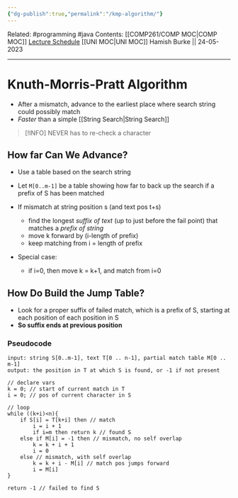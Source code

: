 ```yaml
---
{"dg-publish":true,"permalink":"/kmp-algorithm/"}
---
```


Related: #programming #java 
Contents: [[COMP261/COMP MOC\|COMP MOC]]
[Lecture Schedule](https://ecs.wgtn.ac.nz/Courses/COMP261_2023T1/LectureSchedule)
[[UNI MOC\|UNI MOC]]
Hamish Burke || 24-05-2023
***

# Knuth-Morris-Pratt Algorithm

- After a mismatch, advance to the earliest place where search string could possibly match
- *Faster* than a simple [[String Search\|String Search]]

> [!INFO]
> NEVER has to re-check a character

## How far Can We Advance?

- Use a table based on the search string
- Let `M[0..m-1]` be a table showing how far to back up the search if a prefix of S has been matched

- If mismatch at string position s (and text pos t+s)
	- find the longest *suffix of text* (up to just before the fail point) that matches a *prefix of string*
	- move k forward by (i-length of prefix)
	- keep matching from i = length of prefix
- Special case:
	- if i=0, then move k = k+1, and match from i=0

## How Do Build the Jump Table?

- Look for a proper suffix of failed match, which is a prefix of S, starting at each position of each position in S
- **So suffix ends at previous position**

### Pseudocode

```
input: string S[0..m-1], text T[0 .. n-1], partial match table M[0 .. m-1]
output: the position in T at which S is found, or -1 if not present

// declare vars
k = 0; // start of current match in T
i = 0; // pos of current character in S

// loop
while ((k+i)<n){
	if S[i] = T[k+i] then // match
		i = i + 1
		if i=m then return k // found S
	else if M[i] = -1 then // mismatch, no self overlap
		k = k + i + 1
		i = 0
	else // mismatch, with self overlap
		k = k + i - M[i] // match pos jumps forward
		i = M[i]
}

return -1 // failed to find S
```